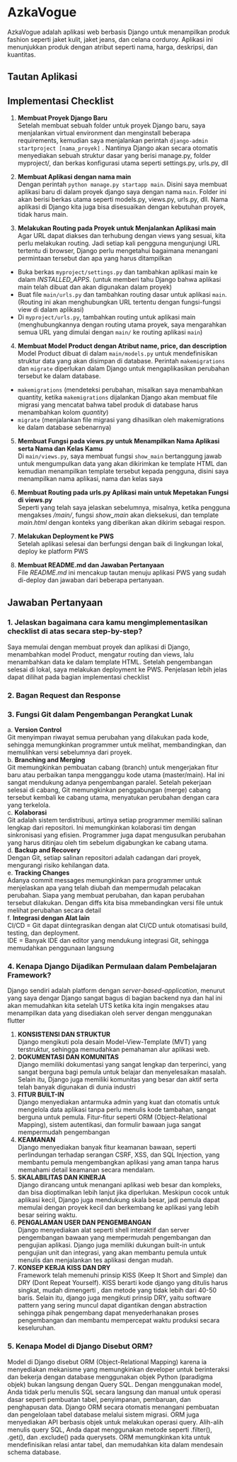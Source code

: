 # AzkaVogue
AzkaVogue adalah aplikasi web berbasis Django untuk menampilkan produk fashion seperti jaket kulit, jaket jeans, dan celana corduroy. Aplikasi ini menunjukkan produk dengan atribut seperti nama, harga, deskripsi, dan kuantitas.

## Tautan Aplikasi

## Implementasi Checklist
1. **Membuat Proyek Django Baru**<br>
Setelah membuat sebuah folder untuk proyek Django baru, saya menjalankan virtual environment dan menginstall beberapa requirements, kemudian saya menjalankan perintah `django-admin startproject [nama_proyek]` . Nantinya Django akan secara otomatis menyediakan sebuah struktur dasar yang berisi manage.py, folder myproject/, dan berkas konfigurasi utama seperti settings.py, urls.py, dll

2. **Membuat Aplikasi dengan nama main**<br>
Dengan perintah `python manage.py startapp main`. Disini saya membuat aplikasi baru di dalam proyek django saya dengan nama `main`. Folder ini akan berisi berkas utama seperti models.py, views.py, urls.py, dll. Nama aplikasi di Django kita juga bisa disesuaikan dengan kebutuhan proyek, tidak harus main.

3. **Melakukan Routing pada Proyek untuk Menjalankan Aplikasi main**<br>
Agar URL dapat diakses dan terhubung dengan views yang sesuai, kita perlu melakukan routing. Jadi setiap kali pengguna mengunjungi URL tertentu di browser, Django perlu mengetahui bagaimana menangani permintaan tersebut dan apa yang harus ditampilkan
- Buka berkas `myproject/settings.py` dan tambahkan aplikasi main ke dalam _INSTALLED_APPS_. (untuk memberi tahu Django bahwa aplikasi main telah dibuat dan akan digunakan dalam proyek)
- Buat file `main/urls.py` dan tambahkan routing dasar untuk aplikasi `main`. (Routing ini akan menghubungkan URL tertentu dengan fungsi-fungsi view di dalam aplikasi)
- Di `myproject/urls.py`, tambahkan routing untuk aplikasi main (menghubungkannya dengan routing utama proyek, saya mengarahkan semua URL yang dimulai dengan `main/` ke routing aplikasi `main`)

4. **Membuat Model Product dengan Atribut name, price, dan description**<br>
Model Product dibuat di dalam `main/models.py` untuk mendefinisikan struktur data yang akan disimpan di database. Perintah `makemigrations` dan `migrate` diperlukan dalam Django untuk mengaplikasikan perubahan tersebut ke dalam database. 
- `makemigrations` (mendeteksi perubahan, misalkan saya menambahkan quantity, ketika `makemigrations` dijalankan Django akan membuat file migrasi yang mencatat bahwa tabel produk di database harus menambahkan kolom _quantity_)
- `migrate` (menjalankan file migrasi yang dihasilkan oleh makemigrations ke dalam database sebenarnya) 

5. **Membuat Fungsi pada views.py untuk Menampilkan Nama Aplikasi serta Nama dan Kelas Kamu**<br>
Di `main/views.py`, saya membuat fungsi `show_main` bertanggung jawab untuk mengumpulkan data yang akan dikirimkan ke template HTML dan kemudian menampilkan template tersebut kepada pengguna, disini saya menampilkan nama aplikasi, nama dan kelas saya

6. **Membuat Routing pada urls.py Aplikasi main untuk Mepetakan Fungsi di views.py**<br>
Seperti yang telah saya jelaskan sebelumnya, misalnya, ketika pengguna mengakses */main/*, fungsi *show_main* akan dieksekusi, dan template *main.html* dengan konteks yang diberikan akan dikirim sebagai respon.

7. **Melakukan Deployment ke PWS**<br>
Setelah aplikasi selesai dan berfungsi dengan baik di lingkungan lokal, deploy ke platform PWS

8. **Membuat README.md dan Jawaban Pertanyaan**<br>
File *README.md* ini mencakup tautan menuju aplikasi PWS yang sudah di-deploy dan jawaban dari beberapa pertanyaan.

## Jawaban Pertanyaan
### 1. Jelaskan bagaimana cara kamu mengimplementasikan checklist di atas secara step-by-step?
Saya memulai dengan membuat proyek dan aplikasi di Django, menambahkan model Product, mengatur routing dan views, lalu menambahkan data ke dalam template HTML. Setelah pengembangan selesai di lokal, saya melakukan deployment ke PWS. Penjelasan lebih jelas dapat dilihat pada bagian implementasi checklist<br>

### 2. Bagan Request dan Response

### 3. Fungsi Git dalam Pengembangan Perangkat Lunak
a. **Version Control**<br>
Git menyimpan riwayat semua perubahan yang dilakukan pada kode, sehingga memungkinkan programmer untuk melihat, membandingkan, dan memulihkan versi sebelumnya dari proyek.<br>
b. **Branching and Merging**<br>
Git memungkinkan pembuatan cabang (branch) untuk mengerjakan fitur baru atau perbaikan tanpa mengganggu kode utama (master/main). Hal ini sangat mendukung adanya pengembangan paralel. Setelah pekerjaan selesai di cabang, Git memungkinkan penggabungan (merge) cabang tersebut kembali ke cabang utama, menyatukan perubahan dengan cara yang terkelola.<br>
c. **Kolaborasi**<br>
Git adalah sistem terdistribusi, artinya setiap programmer memiliki salinan lengkap dari repositori. Ini memungkinkan kolaborasi tim dengan sinkronisasi yang efisien. Programmer juga dapat mengusulkan perubahan yang harus ditinjau oleh tim sebelum digabungkan ke cabang utama.<br>
d. **Backup and Recovery**<br>
Dengan Git, setiap salinan repositori adalah cadangan dari proyek, mengurangi risiko kehilangan data.<br>
e. **Tracking Changes**<br>
Adanya commit messages memungkinkan para programmer untuk menjelaskan apa yang telah diubah dan mempermudah pelacakan perubahan. Siapa yang membuat perubahan, dan kapan perubahan tersebut dilakukan. Dengan diffs kita bisa mmebandingkan versi file untuk melihat perubahan secara detail<br>
f. **Integrasi dengan Alat lain**<br>
CI/CD = Git dapat diintegrasikan dengan alat CI/CD untuk otomatisasi build, testing, dan deployment.<br>
IDE = Banyak IDE dan editor yang mendukung integrasi Git, sehingga memudahkan penggunaan langsung<br>

### 4. Kenapa Django Dijadikan Permulaan dalam Pembelajaran Framework?
Django sendiri adalah platform dengan _server-based-application_, menurut yang saya dengar Django sangat bagus di bagian backend nya dan hal ini akan memudahkan kita setelah UTS ketika kita ingin mengakses atau menampilkan data yang disediakan oleh server dengan menggunakan flutter  
1. **KONSISTENSI DAN STRUKTUR**<br>
Django mengikuti pola desain Model-View-Template (MVT) yang terstruktur, sehingga memudahkan pemahaman alur aplikasi web.<br>
2. **DOKUMENTASI DAN KOMUNITAS**<br>
Django memiliki dokumentasi yang sangat lengkap dan terperinci, yang sangat berguna bagi pemula untuk belajar dan menyelesaikan masalah. Selain itu, Django juga memiliki komunitas yang besar dan aktif serta telah banyak digunakan di dunia industri<br>
3. **FITUR BUILT-IN**<br>
Django menyediakan antarmuka admin yang kuat dan otomatis untuk mengelola data aplikasi tanpa perlu menulis kode tambahan, sangat berguna untuk pemula. Fitur-fitur seperti ORM (Object-Relational Mapping), sistem autentikasi, dan formulir bawaan juga sangat mempermudah pengembangan<br>
4. **KEAMANAN**<br>
Django menyediakan banyak fitur keamanan bawaan, seperti perlindungan terhadap serangan CSRF, XSS, dan SQL Injection, yang membantu pemula mengembangkan aplikasi yang aman tanpa harus memahami detail keamanan secara mendalam.<br>
5. **SKALABILITAS DAN KINERJA**<br>
Django dirancang untuk menangani aplikasi web besar dan kompleks, dan bisa dioptimalkan lebih lanjut jika diperlukan. Meskipun cocok untuk aplikasi kecil, Django juga mendukung skala besar, jadi pemula dapat memulai dengan proyek kecil dan berkembang ke aplikasi yang lebih besar seiring waktu.<br>
6. **PENGALAMAN USER DAN PENGEMBANGAN**<br>
Django menyediakan alat seperti shell interaktif dan server pengembangan bawaan yang mempermudah pengembangan dan pengujian aplikasi. Django juga memiliki dukungan built-in untuk pengujian unit dan integrasi, yang akan membantu pemula untuk menulis dan menjalankan tes aplikasi dengan mudah.<br>
7. **KONSEP KERJA KISS DAN DRY**<br>
Framework telah memenuhi prinsip KISS (Keep It Short and Simple) dan DRY (Dont Repeat Yourself). KISS berarti kode django yang ditulis harus singkat, mudah dimengerti , dan metode yang tidak lebih dari 40-50 baris. Selain itu, django juga mengikuti prinsip DRY, yaitu software pattern yang sering muncul dapat digantikan dengan abstraction sehingga pihak pengembang dapat menyederhanakan proses pengembangan dan membantu mempercepat waktu produksi secara keseluruhan.<br>

### 5. Kenapa Model di Django Disebut ORM?
Model di Django disebut ORM (Object-Relational Mapping) karena ia menyediakan mekanisme yang memungkinkan developer untuk berinteraksi dan bekerja dengan database menggunakan objek Python (paradigma objek) bukan langsung dengan Query SQL. Dengan menggunakan model, Anda tidak perlu menulis SQL secara langsung dan manual untuk operasi dasar seperti pembuatan tabel, penyimpanan, pembaruan, dan penghapusan data. Django ORM secara otomatis menangani pembuatan dan pengelolaan tabel database melalui sistem migrasi. ORM juga menyediakan API berbasis objek untuk melakukan operasi query. Alih-alih menulis query SQL, Anda dapat menggunakan metode seperti .filter(), .get(), dan .exclude() pada querysets. ORM memungkinkan kita untuk mendefinisikan relasi antar tabel, dan memudahkan kita dalam mendesain schema database.